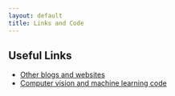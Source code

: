 ```yaml
---
layout: default
title: Links and Code
---
```

## Useful Links

* [Other blogs and websites](/work/links_blogs.html)
* [Computer vision and machine learning code](/work/links_code.html)

